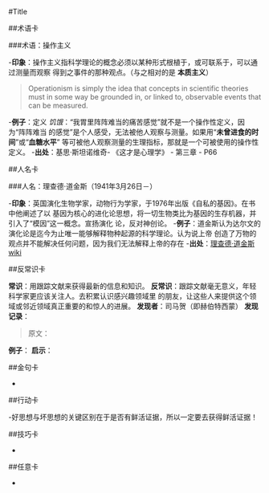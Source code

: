 #Title

##术语卡

###术语：操作主义

-**印象**：操作主义指科学理论的概念必须以某种形式根植于，或可联系于，可以通过测量而观察
得到之事件的那种观点。（与之相对的是 **本质主义**）
> Operationism is simply the idea that concepts in scientific theories must
in some way be grounded in, or linked to, observable events that can be
measured.

-**例子**：定义 *饥饿*：“我胃里阵阵难当的痛苦感觉”就不是一个操作性定义，因为“阵阵难当
的感觉”是个人感受，无法被他人观察与测量。如果用“**未曾进食的时间**”或“**血糖水平**”
等可被他人观察测量的生理指标，那就是一个可被使用的操作性定义。
-**出处**：基思·斯坦诺维奇- 《这才是心理学》 - 第三章 - P66


##人名卡

###人名：理查德·道金斯（1941年3月26日－）

-**印象**：英国演化生物学家，动物行为学家，于1976年出版《自私的基因》。在书中他阐述了以
基因为核心的进化论思想，将一切生物类比为基因的生存机器，并引入了“模因”这一概念。宣扬演化
论，反对神创论。
-**例子**：道金斯认为达尔文的演化论是迄今为止唯一能够解释物种起源的科学理论。认为说上帝
创造了万物的观点并不能解决任何问题，因为我们无法解释上帝的存在
-**出处**：[理查德·道金斯 wiki](https://zh.wikipedia.org/wiki/%E7%90%86%E6%9F%A5%E5%BE%B7%C2%B7%E9%81%93%E9%87%91%E6%96%AF)


##反常识卡

**常识**：用跟踪文献来获得最新的信息和知识。
**反常识**：跟踪文献毫无意义，年轻科学家更应该关注人。去积累认识感兴趣领域里
的朋友，让这些人来提供这个领域或邻近领域真正重要的和惊人的进展。
**发现者**：司马贺（即赫伯特西蒙）
**发现记录**：
>原文：

**例子**：
**启示**：

##金句卡

-

##行动卡

-好思想与坏思想的关键区别在于是否有鲜活证据，所以一定要去获得鲜活证据！

##技巧卡

-

##任意卡

-
